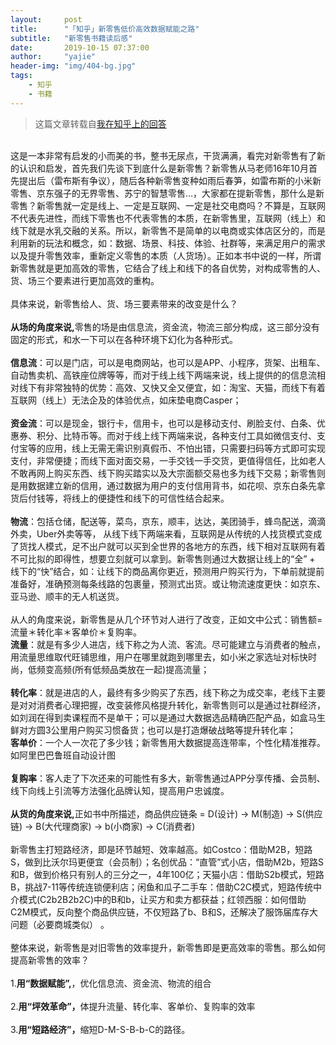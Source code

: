 ```yaml
---
layout:     post
title:      "「知乎」新零售低价高效数据赋能之路"
subtitle:   "新零售书籍读后感"
date:       2019-10-15 07:37:00
author:     "yajie"
header-img: "img/404-bg.jpg"
tags:
    - 知乎
    - 书籍
---
```


> 这篇文章转载自[我在知乎上的回答](https://zhuanlan.zhihu.com/p/86693299)

  <br>这是一本非常有启发的小而美的书，整书无尿点，干货满满，看完对新零售有了新的认识和启发，首先我们先谈下到底什么是新零售？新零售从马老师16年10月首先提出后（雷布斯有争议），随后各种新零售变种如雨后春笋，如雷布斯的小米新零售、京东强子的无界零售、苏宁的智慧零售…，大家都在提新零售，那什么是新零售？新零售就一定是线上、一定是互联网、一定是社交电商吗？不算是，互联网不代表先进性，而线下零售也不代表零售的本质，在新零售里，互联网（线上）和线下就是水乳交融的关系。所以，新零售不是简单的以电商或实体店区分的，而是利用新的玩法和概念，如：数据、场景、科技、体验、社群等，来满足用户的需求以及提升零售效率，重新定义零售的本质（人货场）。正如本书中说的一样，所谓新零售就是更加高效的零售，它结合了线上和线下的各自优势，对构成零售的人、货、场三个要素进行更加高效的重构。<br>
<br>具体来说，新零售给人、货、场三要素带来的改变是什么？
<br>
  <br><b>从场的角度来说,</b>零售的场是由信息流，资金流，物流三部分构成，这三部分没有固定的形式，和水一下可以在各种环境下幻化为各种形式。
  <br>
  <br> <b>信息流</b>：可以是门店，可以是电商网站，也可以是APP、小程序，货架、出租车、自动售卖机、高铁座位牌等等，而对于线上线下两端来说，线上提供的的信息流相对线下有非常独特的优势：高效、又快又全又便宜，如：淘宝、天猫，而线下有着互联网（线上）无法企及的体验优点，如床垫电商Casper； 
  <br>
  <br><b>资金流</b>：可以是现金，银行卡，信用卡，也可以是移动支付、刷脸支付、白条、优惠券、积分、比特币等。而对于线上线下两端来说，各种支付工具如微信支付、支付宝等的应用，线上无需无需识别真假币、不怕出错，只需要扫码等方式即可实现支付，非常便捷；而线下面对面交易，一手交钱一手交货，更值得信任，比如老人不敢再网上购买东西、线下购买踏实以及大宗面额交易也多为线下交易；新零售则是用数据建立新的信用，通过数据为用户的支付信用背书，如花呗、京东白条先拿货后付钱等，将线上的便捷性和线下的可信性结合起来。
  <br>
  <br><b>物流</b>：包括仓储，配送等，菜鸟，京东，顺丰，达达，美团骑手，蜂鸟配送，滴滴外卖，Uber外卖等等， 从线下线下两端来看，互联网是从传统的人找货模式变成了货找人模式，足不出户就可以买到全世界的各地方的东西，线下相对互联网有着不可比拟的即得性，想要立刻就可以拿到。新零售则通过大数据让线上的“全” + 线下的“快”结合，如：让线下的商品离你更近，预测用户购买行为，下单前就提前准备好，准确预测每条线路的包裹量，预测式出货。或让物流速度更快：如京东、亚马逊、顺丰的无人机送货。
  <br>
  <br>从人的角度来说</b>，新零售是从几个环节对人进行了改变，正如文中公式：销售额=流量＊转化率＊客单价＊复购率。
  <br><b>流量</b>：就是有多少人进店，线下称之为人流、客流。尽可能建立与消费者的触点，用流量思维取代旺铺思维，用户在哪里就跑到哪里去，如小米之家选址对标快时尚，低频变高频(所有低频品类放在一起)提高流量； 
  <br>
  <br><b>转化率</b>：就是进店的人，最终有多少购买了东西，线下称之为成交率，老线下主要是对对消费者心理把握，改变装修风格提升转化，新零售则可以是通过社群经济，如刘润在得到卖课程而不是单干；可以是通过大数据选品精确匹配产品，如盒马生鲜对方圆3公里用户购买习惯备货；也可以是打造爆破战略等提升转化率；
  <br><b>客单价</b>：一个人一次花了多少钱；新零售用大数据提高连带率，个性化精准推荐。如阿里巴巴鲁班自动设计图
  <br>
  <br><b>复购率</b>：客人走了下次还来的可能性有多大，新零售通过APP分享传播、会员制、线下向线上引流等方法强化品牌认知，提高用户忠诚度。 
  <br>
  <br><b>从货的角度来说,</b>正如书中所描述，商品供应链条 = D(设计) -> M(制造) -> S(供应链) -> B(大代理商家) -> b(小商家) -> C(消费者)
  <br>
  <br>新零售主打短路经济，即是环节越短、效率越高。如Costco：借助M2B，短路S，做到比沃尔玛更便宜（会员制）；名创优品：“直管”式小店，借助M2b，短路S和B，做到价格只有别人的三分之一，4年100亿；天猫小店：借助S2b模式，短路B，挑战7-11等传统连锁便利店；闲鱼和瓜子二手车：借助C2C模式，短路传统中介模式(C2b2B2b2C)中的B和b，让买方和卖方都获益；红领西服：如何借助C2M模式，反向整个商品供应链，不仅短路了b、B和S，还解决了服饰届库存大问题（必要商城类似）
 。
 <br>
  <br>整体来说，新零售是对旧零售的效率提升，新零售即是更高效率的零售。那么如何提高新零售的效率？
  <br>
  <br>1.<b>用“数据赋能”,</b>，优化信息流、资金流、物流的组合
  <br>
  <br>2.<b>用“坪效革命”，</b>体提升流量、转化率、客单价、复购率的效率
  <br>
  <br>3.<b>用“短路经济”，</b>缩短D-M-S-B-b-C的路径。
  <br>
